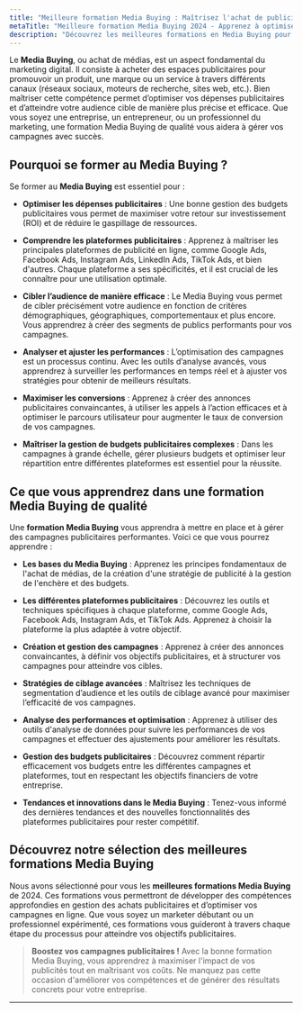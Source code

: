 ```yaml
---
title: "Meilleure formation Media Buying : Maîtrisez l'achat de publicité en ligne"
metaTitle: "Meilleure formation Media Buying 2024 - Apprenez à optimiser vos campagnes publicitaires | formation-avis.eu"
description: "Découvrez les meilleures formations en Media Buying pour apprendre à optimiser vos campagnes publicitaires sur les différentes plateformes et à générer des résultats concrets pour votre business."
---
```


Le **Media Buying**, ou achat de médias, est un aspect fondamental du marketing digital. Il consiste à acheter des espaces publicitaires pour promouvoir un produit, une marque ou un service à travers différents canaux (réseaux sociaux, moteurs de recherche, sites web, etc.). Bien maîtriser cette compétence permet d’optimiser vos dépenses publicitaires et d’atteindre votre audience cible de manière plus précise et efficace. Que vous soyez une entreprise, un entrepreneur, ou un professionnel du marketing, une formation Media Buying de qualité vous aidera à gérer vos campagnes avec succès.

## Pourquoi se former au Media Buying ?

Se former au **Media Buying** est essentiel pour :

- **Optimiser les dépenses publicitaires** : Une bonne gestion des budgets publicitaires vous permet de maximiser votre retour sur investissement (ROI) et de réduire le gaspillage de ressources.

- **Comprendre les plateformes publicitaires** : Apprenez à maîtriser les principales plateformes de publicité en ligne, comme Google Ads, Facebook Ads, Instagram Ads, LinkedIn Ads, TikTok Ads, et bien d'autres. Chaque plateforme a ses spécificités, et il est crucial de les connaître pour une utilisation optimale.

- **Cibler l’audience de manière efficace** : Le Media Buying vous permet de cibler précisément votre audience en fonction de critères démographiques, géographiques, comportementaux et plus encore. Vous apprendrez à créer des segments de publics performants pour vos campagnes.

- **Analyser et ajuster les performances** : L’optimisation des campagnes est un processus continu. Avec les outils d’analyse avancés, vous apprendrez à surveiller les performances en temps réel et à ajuster vos stratégies pour obtenir de meilleurs résultats.

- **Maximiser les conversions** : Apprenez à créer des annonces publicitaires convaincantes, à utiliser les appels à l’action efficaces et à optimiser le parcours utilisateur pour augmenter le taux de conversion de vos campagnes.

- **Maîtriser la gestion de budgets publicitaires complexes** : Dans les campagnes à grande échelle, gérer plusieurs budgets et optimiser leur répartition entre différentes plateformes est essentiel pour la réussite.

## Ce que vous apprendrez dans une formation Media Buying de qualité

Une **formation Media Buying** vous apprendra à mettre en place et à gérer des campagnes publicitaires performantes. Voici ce que vous pourrez apprendre :

- **Les bases du Media Buying** : Apprenez les principes fondamentaux de l'achat de médias, de la création d'une stratégie de publicité à la gestion de l'enchère et des budgets.

- **Les différentes plateformes publicitaires** : Découvrez les outils et techniques spécifiques à chaque plateforme, comme Google Ads, Facebook Ads, Instagram Ads, et TikTok Ads. Apprenez à choisir la plateforme la plus adaptée à votre objectif.

- **Création et gestion des campagnes** : Apprenez à créer des annonces convaincantes, à définir vos objectifs publicitaires, et à structurer vos campagnes pour atteindre vos cibles.

- **Stratégies de ciblage avancées** : Maîtrisez les techniques de segmentation d’audience et les outils de ciblage avancé pour maximiser l’efficacité de vos campagnes.

- **Analyse des performances et optimisation** : Apprenez à utiliser des outils d'analyse de données pour suivre les performances de vos campagnes et effectuer des ajustements pour améliorer les résultats.

- **Gestion des budgets publicitaires** : Découvrez comment répartir efficacement vos budgets entre les différentes campagnes et plateformes, tout en respectant les objectifs financiers de votre entreprise.

- **Tendances et innovations dans le Media Buying** : Tenez-vous informé des dernières tendances et des nouvelles fonctionnalités des plateformes publicitaires pour rester compétitif.

## Découvrez notre sélection des meilleures formations Media Buying

Nous avons sélectionné pour vous les **meilleures formations Media Buying** de 2024. Ces formations vous permettront de développer des compétences approfondies en gestion des achats publicitaires et d’optimiser vos campagnes en ligne. Que vous soyez un marketer débutant ou un professionnel expérimenté, ces formations vous guideront à travers chaque étape du processus pour atteindre vos objectifs publicitaires.

> **Boostez vos campagnes publicitaires !** Avec la bonne formation Media Buying, vous apprendrez à maximiser l'impact de vos publicités tout en maîtrisant vos coûts. Ne manquez pas cette occasion d'améliorer vos compétences et de générer des résultats concrets pour votre entreprise.

---